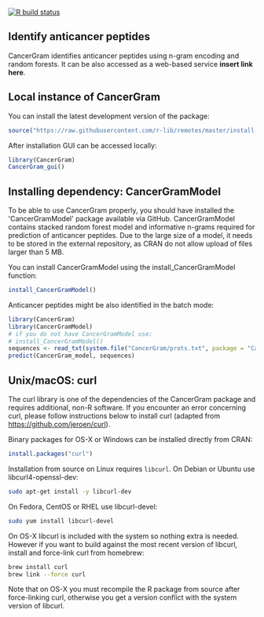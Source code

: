 [![R build status](https://github.com/BioGenies/CancerGram/workflows/R-CMD-check/badge.svg)](https://github.com/BioGenies/CancerGram/actions)


Identify anticancer peptides
-------------------------

CancerGram identifies anticancer peptides using n-gram encoding and random forests. It can be also accessed as a web-based service **insert link here**. 

Local instance of CancerGram
------------------------

You can install the latest development version of the package:

```R
source("https://raw.githubusercontent.com/r-lib/remotes/master/install-github.R")$value("BioGenies/CancerGram")
```

After installation GUI can be accessed locally:

```R
library(CancerGram)
CancerGram_gui()
```


Installing dependency: CancerGramModel
------------------------
To be able to use CancerGram properly, you should have installed the 'CancerGramModel' package available via GitHub. 
CancerGramModel contains stacked random forest model and informative n-grams required for prediction of anticancer peptides.
Due to the large size of a model, it needs to be stored in the external repository, as CRAN do not allow upload of files
larger than 5 MB. 

You can install CancerGramModel using the install_CancerGramModel function:

```R
install_CancerGramModel()
```

Anticancer peptides might be also identified in the batch mode:

```R
library(CancerGram)
library(CancerGramModel)
# if you do not have CancerGramModel use:
# install_CancerGramModel()
sequences <- read_txt(system.file("CancerGram/prots.txt", package = "CancerGram"))
predict(CancerGram_model, sequences)
```

Unix/macOS: curl
------------------------

The curl library is one of the dependencies of the CancerGram package and requires additional, non-R software. If you encounter an error concerning curl, please follow instructions below to install curl (adapted from https://github.com/jeroen/curl).

Binary packages for OS-X or Windows can be installed directly from CRAN:

```r
install.packages("curl")
```

Installation from source on Linux requires `libcurl`. On Debian or Ubuntu use libcurl4-openssl-dev:

```bash
sudo apt-get install -y libcurl-dev
```

On Fedora, CentOS or RHEL use libcurl-devel:

```bash
sudo yum install libcurl-devel
```

On OS-X libcurl is included with the system so nothing extra is needed. However if you want to build against the most recent version of libcurl, install and force-link curl from homebrew:

```bash
brew install curl
brew link --force curl
```

Note that on OS-X you must recompile the R package from source after force-linking curl, otherwise you get a version conflict with the system version of libcurl.

